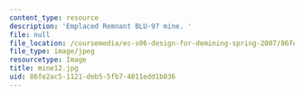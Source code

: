 ```yaml
---
content_type: resource
description: 'Emplaced Remnant BLU-97 mine. '
file: null
file_location: /coursemedia/ec-s06-design-for-demining-spring-2007/86fe2ac51121deb55fb74011edd1b036_mine12.jpg
file_type: image/jpeg
resourcetype: Image
title: mine12.jpg
uid: 86fe2ac5-1121-deb5-5fb7-4011edd1b036
---
```

